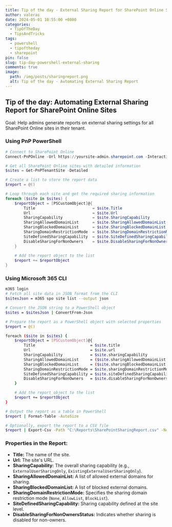 ```yaml
---
title: Tip of the day - External Sharing Report for SharePoint Online Sites
author: valeras
date: 2024-05-01 10:55:00 +0800
categories:
  - TipOfTheDay
  - TipsAndTricks
tags:
  - powershell
  - tipoftheday
  - sharepoint
pin: false
slug: tip-day-powershell-external-sharing
comments: true
image:
  path: /img/posts/sharingreport.png
  alt: Tip of the day - Automating External Sharing Report
---
```


## Tip of the day: Automating External Sharing Report for SharePoint Online Sites

Goal: Help admins generate reports on external sharing settings for all SharePoint Online sites in their tenant.

### Using PnP PowerShell
```powershell
# Connect to SharePoint Online
Connect-PnPOnline -Url https://yoursite-admin.sharepoint.com -Interactive

# Get all SharePoint Online sites with detailed information
$sites = Get-PnPTenantSite -Detailed

# Create a list to store the report data
$report = @()

# Loop through each site and get the required sharing information
foreach ($site in $sites) {
    $reportObject = [PSCustomObject]@{
        Title                         = $site.Title
        Url                           = $site.Url
        SharingCapability             = $site.SharingCapability
        SharingAllowedDomainList      = $site.SharingAllowedDomainList -join ", "
        SharingBlockedDomainList      = $site.SharingBlockedDomainList -join ", "
        SharingDomainRestrictionMode  = $site.SharingDomainRestrictionMode
        SiteDefinedSharingCapability  = $site.SiteDefinedSharingCapability
        DisableSharingForNonOwners    = $site.DisableSharingForNonOwnersStatus
    }
    
    # Add the report object to the list
    $report += $reportObject
}
```

### Using Microsoft 365 CLI

```bash
m365 login
# Fetch all site data in JSON format from the CLI
$sitesJson = m365 spo site list --output json

# Convert the JSON string to a PowerShell object
$sites = $sitesJson | ConvertFrom-Json

# Prepare the report as a PowerShell object with selected properties
$report = @()

foreach ($site in $sites) {
    $reportObject = [PSCustomObject]@{
        Title                        = $site.title
        Url                          = $site.url
        SharingCapability            = $site.sharingCapability
        SharingAllowedDomainList     = ($site.sharingAllowedDomainList -join ", ") 
        SharingBlockedDomainList     = ($site.sharingBlockedDomainList -join ", ")
        SharingDomainRestrictionMode = $site.sharingDomainRestrictionMode
        SiteDefinedSharingCapability = $site.siteDefinedSharingCapability
        DisableSharingForNonOwners   = $site.disableSharingForNonOwnersStatus
    }

    # Add the report object to the list
    $report += $reportObject
}

# Output the report as a table in PowerShell
$report | Format-Table -AutoSize

# Optionally, export the report to a CSV file
$report | Export-Csv -Path "C:\Reports\SharePointSharingReport.csv" -NoTypeInformation

```

### Properties in the Report:

- **Title:** The name of the site.
- **Url:** The site's URL.
- **SharingCapability:** The overall sharing capability (e.g., `ExternalUserSharingOnly`, `ExistingExternalUserSharingOnly`).
- **SharingAllowedDomainList:** A list of allowed external domains for sharing.
- **SharingBlockedDomainList:** A list of blocked external domains.
- **SharingDomainRestrictionMode:** Specifies the sharing domain restriction mode (`None`, `AllowList`, `BlockList`).
- **SiteDefinedSharingCapability:** Sharing capability defined at the site level.
- **DisableSharingForNonOwnersStatus:** Indicates whether sharing is disabled for non-owners.
